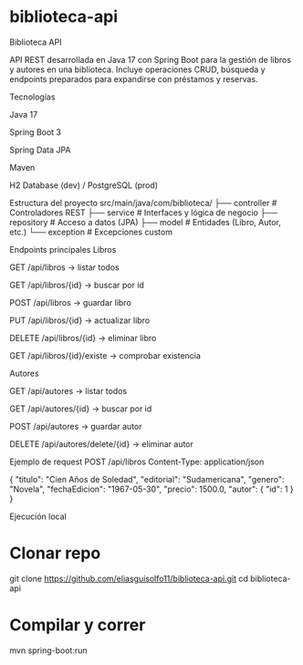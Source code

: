 # biblioteca-api

Biblioteca API

API REST desarrollada en Java 17 con Spring Boot para la gestión de libros y autores en una biblioteca. Incluye operaciones CRUD, búsqueda y endpoints preparados para expandirse con préstamos y reservas.

Tecnologías

Java 17

Spring Boot 3

Spring Data JPA

Maven

H2 Database (dev) / PostgreSQL (prod)

Estructura del proyecto
src/main/java/com/biblioteca/
    ├── controller   # Controladores REST
    ├── service      # Interfaces y lógica de negocio
    ├── repository   # Acceso a datos (JPA)
    ├── model        # Entidades (Libro, Autor, etc.)
    └── exception    # Excepciones custom

Endpoints principales
Libros

GET /api/libros → listar todos

GET /api/libros/{id} → buscar por id

POST /api/libros → guardar libro

PUT /api/libros/{id} → actualizar libro

DELETE /api/libros/{id} → eliminar libro

GET /api/libros/{id}/existe → comprobar existencia

Autores

GET /api/autores → listar todos

GET /api/autores/{id} → buscar por id

POST /api/autores → guardar autor

DELETE /api/autores/delete/{id} → eliminar autor

Ejemplo de request
POST /api/libros
Content-Type: application/json

{
  "titulo": "Cien Años de Soledad",
  "editorial": "Sudamericana",
  "genero": "Novela",
  "fechaEdicion": "1967-05-30",
  "precio": 1500.0,
  "autor": { "id": 1 }
}

Ejecución local
# Clonar repo
git clone https://github.com/eliasguisolfo11/biblioteca-api.git
cd biblioteca-api

# Compilar y correr
mvn spring-boot:run
